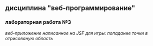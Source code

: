 ## дисциплина "веб-программирование"
### лабораторная работа №3

*веб-приложение написанное на JSF для игры: попадание точки в отрисованую область*

